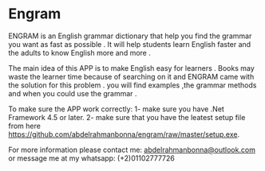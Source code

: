# Engram
ENGRAM is an English grammar dictionary that help you find the grammar you want as fast as possible . It will help students learn English faster and the adults to know English more and more .

The main idea of this APP is to make English easy for learners . Books may waste the learner time because of searching on it and ENGRAM came with the solution for this problem . you will find examples ,the grammar methods and when you could use the grammar .

To make sure the APP work  correctly:
1- make sure you have .Net Framework 4.5 or later.
2- make sure that you have the leatest setup file from here https://github.com/abdelrahmanbonna/engram/raw/master/setup.exe.


For more information please contact me:
abdelrahmanbonna@outlook.com
or message me at my whatsapp:
(+2)01102777726

